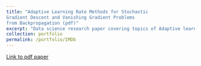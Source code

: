 ```yaml
---
title: "Adaptive Learning Rate Methods for Stochastic
Gradient Descent and Vanishing Gradient Problems
from Backpropagation (pdf)"
excerpt: "Data science research paper covering topics of Adaptive learning rate methods such as Adam AdaGrad, and the vanishing gradient problem for activation functions in Neural Networks"
collection: portfolio
permalink: /portfolio/IMDb
---
```

[Link to pdf paper](http://TBlainUoB.github.io/files/DST_Portfolio_B-1.pdf)
